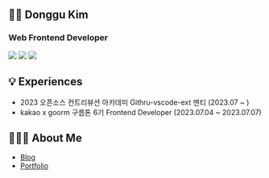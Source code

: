 ## 👋🏻 Donggu Kim
### Web Frontend Developer

<div>
  <img src="https://img.shields.io/badge/JavaScript-F7DF1E?style=flat-square&logo=JavaScript&logoColor=white"/>
  <img src="https://img.shields.io/badge/-TypeScript-3178C6?style=flat-square&logo=TypeScript&logoColor=white"/>
  <img src="https://img.shields.io/badge/React-61DAFB?style=flat-square&logo=React&logoColor=white"/>
</div>

## 💡 Experiences
- 2023 오픈소스 컨트리뷰션 아카데미 Githru-vscode-ext 멘티 (2023.07 ~ )
- kakao x goorm 구름톤 6기 Frontend Developer (2023.07.04 ~ 2023.07.07)

## 💁🏻‍♂️ About Me
- [Blog](https://velog.io/@donggoo)
- [Portfolio](https://kimdonggu-portfolio.web.app/)
